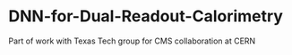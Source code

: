 # DNN-for-Dual-Readout-Calorimetry
Part of work with Texas Tech group for CMS collaboration at CERN
